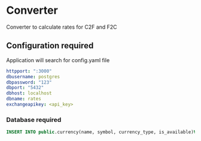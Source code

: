 # Converter

Converter to calculate rates for C2F and F2C

## Configuration required

Application will search for config.yaml file

```yaml
httpport: ":3000"
dbusername: postgres
dbpassword: "123"
dbport: "5432"
dbhost: localhost
dbname: rates
exchangeapikey: <api_key>
```

### Database required

```sql
INSERT INTO public.currency(name, symbol, currency_type, is_available)VALUES ('BITCOIN', 'BTC', 'CRYPTO', true);
```
